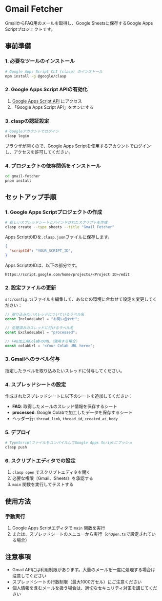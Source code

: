 # Gmail Fetcher

GmailからFAQ用のメールを取得し、Google Sheetsに保存するGoogle Apps Scriptプロジェクトです。

## 事前準備

### 1. 必要なツールのインストール

```bash
# Google Apps Script CLI (clasp) のインストール
npm install -g @google/clasp
```

### 2. Google Apps Script APIの有効化

1. [Google Apps Script API](https://script.google.com/home/usersettings) にアクセス
2. 「Google Apps Script API」をオンにする

### 3. claspの認証設定

```bash
# Googleアカウントでログイン
clasp login
```

ブラウザが開くので、Google Apps Scriptを使用するアカウントでログインし、アクセスを許可してください。

### 4. プロジェクトの依存関係をインストール

```bash
cd gmail-fetcher
pnpm install
```

## セットアップ手順

### 1. Google Apps Scriptプロジェクトの作成

```bash
# 新しいスプレッドシートとバインドされたスクリプトを作成
clasp create --type sheets --title "Gmail Fetcher"
```

Apps ScriptのIDを`.clasp.json`ファイルに保存します。

```json
{
  "scriptId": "YOUR_SCRIPT_ID",
}
```

Apps ScriptのIDは、以下の部分です。

```
https://script.google.com/home/projects/<Project ID>/edit
```

### 2. 設定ファイルの更新

`src/config.ts`ファイルを編集して、あなたの環境に合わせて設定を変更してください：

```typescript
// 取り込みたいスレッドについているラベル名
const IncludeLabel = "お問い合わせ";

// 処理済みのスレッドに付けるラベル名
const ExcludeLabel = "processed";

// FAQ加工用ColabのURL（使用する場合）
const colabUrl = '<Your Colab URL here>';
```

### 3. Gmailへのラベル付与

指定したラベルを取り込みたいスレッドに付与してください。

### 4. スプレッドシートの設定

作成されたスプレッドシートに以下のシートを追加してください：

- **FAQ**: 取得したメールのスレッド情報を保存するシート
- **processed**: Google Colabで加工したデータを保存するシート
- ヘッダー行: `thread_link`, `thread_id`, `created_at`, `body`

### 5. デプロイ

```bash
# TypeScriptファイルをコンパイルしてGoogle Apps Scriptにプッシュ
clasp push
```

### 6. スクリプトエディタでの設定

1. `clasp open` でスクリプトエディタを開く
2. 必要な権限（Gmail、Sheets）を承認する
3. `main` 関数を実行してテストする

## 使用方法

### 手動実行

1. Google Apps Scriptエディタで `main` 関数を実行
2. または、スプレッドシートのメニューから実行（`onOpen.ts`で設定されている場合）

## 注意事項

- Gmail APIには利用制限があります。大量のメールを一度に処理する場合は注意してください
- スプレッドシートの行数制限（最大1000万セル）にご注意ください
- 個人情報を含むメールを扱う場合は、適切なセキュリティ対策を講じてください